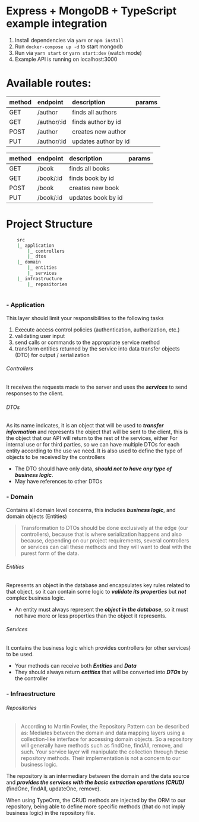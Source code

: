 # Express + MongoDB + TypeScript example integration

1. Install dependencies via `yarn` or `npm install`
2. Run `docker-compose up -d` to start mongodb
3. Run via `yarn start` or `yarn start:dev` (watch mode)
4. Example API is running on localhost:3000

# Available routes:

|method|endpoint|description|params|
|:-----|:-----|:-----|:-----|
|GET|/author|finds all authors| |
|GET|/author/:id|finds author by id| |
|POST|/author|creates new author| |
|PUT|/author/:id|updates author by id| |

|method|endpoint|description|params|
|:-----|:-----|:-----|:-----|
|GET|/book|finds all books| |
|GET|/book/:id|finds book by id| |
|POST|/book|creates new book| |
|PUT|/book/:id|updates book by id |

# Project Structure
```sh
    src
    |_ application
        |_ controllers
        |_ dtos
    |_ domain
        |_ entities
        |_ services
    |_ infrastructure
        |_ repositories
        
```
### - Application

This layer should limit your responsibilities to the following tasks
1. Execute access control policies (authentication, authorization, etc.)
2. validating user input
3. send calls or commands to the appropriate service method
4. transform entities returned by the service into data transfer objects (DTO) for output / serialization

###### Controllers
It receives the requests made to the server and uses the ***services*** to send responses to the client.


###### DTOs
As its name indicates, it is an object that will be used to ***transfer information*** and represents the object that will be sent to the client, this is the object that our API will return to the rest of the services, either For internal use or for third parties, so we can have multiple DTOs for each entity according to the use we need.
It is also used to define the type of objects to be received by the controllers
- The DTO should have only data, ***should not to have any type of business logic***.
- May have references to other DTOs

### - Domain
Contains all domain level concerns, this includes ***business logic***, and domain objects (Entities)
>Transformation to DTOs should be done exclusively at the edge (our controllers), because that is where serialization happens and also because, depending on our project requirements, several controllers or services can call these methods and they will want to deal with the purest form of the data.

###### Entities
Represents an object in the database and encapsulates key rules related to that object, so it can contain some logic to ***validate its properties*** but ***not*** complex business logic.
- An entity must always represent the ***object in the database***, so it must not have more or less properties than the object it represents.
###### Services
It contains the business logic which provides controllers (or other services) to be used.
- Your methods can receive both ***Entities*** and ***Data***
- They should always return ***entities*** that will be converted into ***DTOs*** by the controller

### - Infraestructure
###### Repositories

>According to Martin Fowler, the Repository Pattern can be described as:
Mediates between the domain and data mapping layers using a collection-like interface for accessing domain objects.
So a repository will generally have methods such as findOne, findAll, remove, and such. Your service layer will manipulate the collection through these repository methods. Their implementation is not a concern to our business logic.

The repository is an intermediary between the domain and the data source and ***provides the services with the basic extraction operations (CRUD)*** (findOne, findAll, updateOne, remove).

When using TypeOrm, the CRUD methods are injected by the ORM to our repository, being able to define more specific methods (that do not imply business logic) in the repository file.